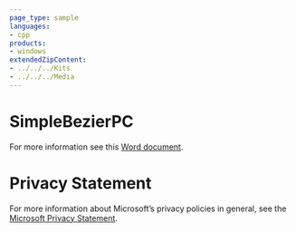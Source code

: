 ```yaml
---
page_type: sample
languages:
- cpp
products:
- windows
extendedZipContent:
- ../../../Kits
- ../../../Media
---
```

# SimpleBezierPC
For more information see this [Word document](Readme.docx).
# Privacy Statement
For more information about Microsoft’s privacy policies in general, see the [Microsoft Privacy Statement](https://privacy.microsoft.com/en-us/privacystatement/).
